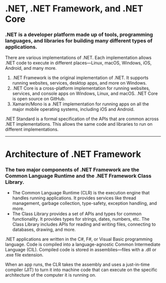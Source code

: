 # .NET, .NET Framework, and .NET Core

### .NET is a developer platform made up of tools, programming languages, and libraries for building many different types of applications.

There are various implementations of .NET. Each implementation allows .NET code to execute in different places—Linux, macOS, Windows, iOS, Android, and many more.

1. .NET Framework is the original implementation of .NET. It supports running websites, services, desktop apps, and more on Windows.
2. .NET Core is a cross-platform implementation for running websites, services, and console apps on Windows, Linux, and macOS. .NET Core is open source on GitHub.
3. Xamarin/Mono is a .NET implementation for running apps on all the major mobile operating systems, including iOS and Android.

.NET Standard is a formal specification of the APIs that are common across .NET implementations. This allows the same code and libraries to run on different implementations.
<br/>

---

# Architecture of .NET Framework

### The two major components of .NET Framework are the Common Language Runtime and the .NET Framework Class Library.



* The Common Language Runtime (CLR) is the execution engine that handles running applications. It provides services like thread management, garbage collection, type-safety, exception handling, and more.
* The Class Library provides a set of APIs and types for common functionality. It provides types for strings, dates, numbers, etc. The Class Library includes APIs for reading and writing files, connecting to databases, drawing, and more.


.NET applications are written in the C#, F#, or Visual Basic programming language. Code is compiled into a language-agnostic Common Intermediate Language (CIL). Compiled code is stored in assemblies—files with a .dll or .exe file extension.

When an app runs, the CLR takes the assembly and uses a just-in-time compiler (JIT) to turn it into machine code that can execute on the specific architecture of the computer it is running on.

<br/>
